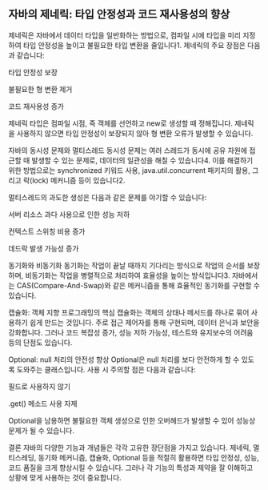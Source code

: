 <h2 id="자바의-제네릭-타입-안정성과-코드-재사용성의-향상">자바의 제네릭: 타입 안정성과 코드 재사용성의 향상</h2>
<p>제네릭은 자바에서 데이터 타입을 일반화하는 방법으로, 컴파일 시에 타입을 미리 지정하여 타입 안정성을 높이고 불필요한 타입 변환을 줄입니다1. 제네릭의 주요 장점은 다음과 같습니다:</p>
<p>타입 안정성 보장</p>
<p>불필요한 형 변환 제거</p>
<p>코드 재사용성 증가</p>
<p>제네릭 타입은 컴파일 시점, 즉 객체를 선언하고 new로 생성할 때 정해집니다. 제네릭을 사용하지 않으면 타입 안정성이 보장되지 않아 형 변환 오류가 발생할 수 있습니다.</p>
<p>자바의 동시성 문제와 멀티스레드
동시성 문제는 여러 스레드가 동시에 공유 자원에 접근할 때 발생할 수 있는 문제로, 데이터의 일관성을 해칠 수 있습니다4. 이를 해결하기 위한 방법으로는 synchronized 키워드 사용, java.util.concurrent 패키지의 활용, 그리고 락(lock) 메커니즘 등이 있습니다2.</p>
<p>멀티스레드의 과도한 생성은 다음과 같은 문제를 야기할 수 있습니다:</p>
<p>서버 리소스 과다 사용으로 인한 성능 저하</p>
<p>컨텍스트 스위칭 비용 증가</p>
<p>데드락 발생 가능성 증가</p>
<p>동기화와 비동기화
동기화는 작업이 끝날 때까지 기다리는 방식으로 작업의 순서를 보장하며, 비동기화는 작업을 병렬적으로 처리하여 효율성을 높이는 방식입니다3. 자바에서는 CAS(Compare-And-Swap)와 같은 메커니즘을 통해 효율적인 동기화를 구현할 수 있습니다.</p>
<p>캡슐화: 객체 지향 프로그래밍의 핵심
캡슐화는 객체의 상태나 메서드를 하나로 묶어 사용하기 쉽게 만드는 것입니다. 주로 접근 제어자를 통해 구현되며, 데이터 은닉과 보안을 강화합니다. 그러나 코드 복잡성 증가, 성능 저하 가능성, 테스트와 유지보수의 어려움 등의 단점도 있습니다.</p>
<p>Optional: null 처리의 안전성 향상
Optional은 null 처리를 보다 안전하게 할 수 있도록 도와주는 클래스입니다. 사용 시 주의할 점은 다음과 같습니다:</p>
<p>필드로 사용하지 않기</p>
<p>.get() 메소드 사용 자제</p>
<p>Optional을 남용하면 불필요한 객체 생성으로 인한 오버헤드가 발생할 수 있어 성능상 문제가 될 수 있습니다.</p>
<p>결론
자바의 다양한 기능과 개념들은 각각 고유한 장단점을 가지고 있습니다. 제네릭, 멀티스레딩, 동기화 메커니즘, 캡슐화, Optional 등을 적절히 활용하면 타입 안정성, 성능, 코드 품질을 크게 향상시킬 수 있습니다. 그러나 각 기능의 특성과 제약을 잘 이해하고 상황에 맞게 사용하는 것이 중요합니다.</p>